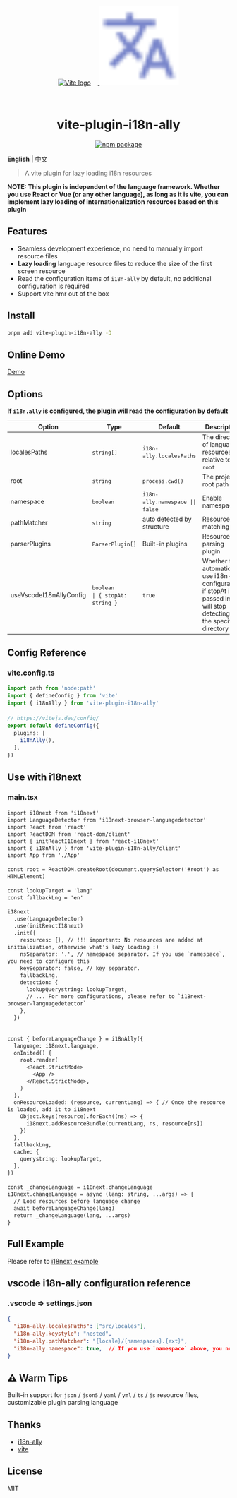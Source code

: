 
<p align="center">
  <a href="https://vitejs.dev" target="_blank" rel="noopener noreferrer">
    <img width="180" src="https://vitejs.dev/logo.svg" alt="Vite logo" style="margin-right:16px" />
  </a>
  <span>
    <img width="180" src="./assets/i18n.svg" alt="i18n logo" />
  </span>
</p>
<br/>


<h1 align="center">vite-plugin-i18n-ally</h1>

<p align="center">
  <a href="https://npmjs.com/package/vite-plugin-i18n-ally"><img src="https://img.shields.io/npm/v/vite-plugin-i18n-ally.svg" alt="npm package"></a>
</p>

**English** | [中文](./README.zh.md)

> A vite plugin for lazy loading i18n resources

**NOTE: This plugin is independent of the language framework. Whether you use React or Vue (or any other language), as long as it is vite, you can implement lazy loading of internationalization resources based on this plugin**

## Features

- Seamless development experience, no need to manually import resource files
- **Lazy loading** language resource files to reduce the size of the first screen resource
- Read the configuration items of `i18n-ally` by default, no additional configuration is required
- Support vite hmr out of the box

## Install

```bash
pnpm add vite-plugin-i18n-ally -D
```

## Online Demo
[Demo](https://hemengke1997.github.io/vite-plugin-i18n-ally/)

## Options

**If `i18n.ally` is configured, the plugin will read the configuration by default**

| Option                  | Type                                    | Default                          | Description                                                                                                                     |
| ----------------------- | --------------------------------------- | -------------------------------- | ------------------------------------------------------------------------------------------------------------------------------- |
| localesPaths            | `string[]`                              | `i18n-ally.localesPaths`         | The directory of language resources, relative to `root`                                                                         |
| root                    | `string`                                | `process.cwd()`                  | The project root path                                                                                                           |
| namespace               | `boolean`                               | `i18n-ally.namespace \|\| false` | Enable namespace                                                                                                                |
| pathMatcher             | `string`                                | auto detected by structure       | Resource file matching rule                                                                                                     |
| parserPlugins           | `ParserPlugin[]`                        | Built-in plugins                 | Resource file parsing plugin                                                                                                    |
| useVscodeI18nAllyConfig | `boolean         \| { stopAt: string }` | `true`                           | Whether to automatically use i18n-ally configuration, if stopAt is passed in, it will stop detecting in the specified directory |

## Config Reference

### vite.config.ts
```ts
import path from 'node:path'
import { defineConfig } from 'vite'
import { i18nAlly } from 'vite-plugin-i18n-ally'

// https://vitejs.dev/config/
export default defineConfig({
  plugins: [
    i18nAlly(),
  ],
})
```

## Use with i18next

### main.tsx

```tsx
import i18next from 'i18next'
import LanguageDetector from 'i18next-browser-languagedetector'
import React from 'react'
import ReactDOM from 'react-dom/client'
import { initReactI18next } from 'react-i18next'
import { i18nAlly } from 'vite-plugin-i18n-ally/client'
import App from './App'

const root = ReactDOM.createRoot(document.querySelector('#root') as HTMLElement)

const lookupTarget = 'lang'
const fallbackLng = 'en'

i18next
  .use(LanguageDetector)
  .use(initReactI18next)
  .init({
    resources: {}, // !!! important: No resources are added at initialization, otherwise what's lazy loading :)
    nsSeparator: '.', // namespace separator. If you use `namespace`, you need to configure this
    keySeparator: false, // key separator.
    fallbackLng,
    detection: {
      lookupQuerystring: lookupTarget,
      // ... For more configurations, please refer to `i18next-browser-languagedetector`
    },
  })


const { beforeLanguageChange } = i18nAlly({
  language: i18next.language,
  onInited() {
    root.render(
      <React.StrictMode>
        <App />
      </React.StrictMode>,
    )
  },
  onResourceLoaded: (resource, currentLang) => { // Once the resource is loaded, add it to i18next
    Object.keys(resource).forEach((ns) => {
      i18next.addResourceBundle(currentLang, ns, resource[ns])
    })
  },
  fallbackLng,
  cache: {
    querystring: lookupTarget,
  },
})

const _changeLanguage = i18next.changeLanguage
i18next.changeLanguage = async (lang: string, ...args) => {
  // Load resources before language change
  await beforeLanguageChange(lang)
  return _changeLanguage(lang, ...args)
}
```

## Full Example

Please refer to [i18next example](./playground/spa-with-namespace/src/main.tsx)

## vscode i18n-ally configuration reference

### .vscode => settings.json
``` json
{
  "i18n-ally.localesPaths": ["src/locales"],
  "i18n-ally.keystyle": "nested",
  "i18n-ally.pathMatcher": "{locale}/{namespaces}.{ext}",
  "i18n-ally.namespace": true,  // If you use `namespace` above, you need to configure
}
```

## ⚠️ Warm Tips

Built-in support for `json` / `json5` / `yaml` / `yml` / `ts` / `js` resource files, customizable plugin parsing language

## Thanks

- [i18n-ally](https://github.com/lokalise/i18n-ally)
- [vite](https://github.com/vitejs/vite)

## License

MIT
